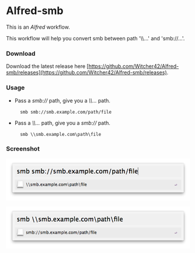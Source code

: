 Alfred-smb
==========

This is an *Alfred* workflow.

This workflow will help you convert smb between path  '\\\\...' and 'smb://...'. 

### Download

Download the latest release here [https://github.com/Witcher42/Alfred-smb/releases](https://github.com/Witcher42/Alfred-smb/releases).

### Usage

* Pass a *smb://* path, give you a *\\\\...* path.

        smb smb://smb.example.com/path/file

* Pass a *\\\\...* path, give you a *smb://* path.

        smb \\smb.example.com\path\file


### Screenshot

![image](./asset/screenshot.png)

![image](./asset/screenshot1.png)
